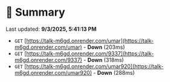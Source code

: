 # 📖 Summary
Last updated: **9/3/2025, 5:41:13 PM**

- `GET` [https://talk-m6gd.onrender.com/umar](https://talk-m6gd.onrender.com/umar) - **Down** (203ms)
- `GET` [https://talk-m6gd.onrender.com/9337](https://talk-m6gd.onrender.com/9337) - **Down** (318ms)
- `GET` [https://talk-m6gd.onrender.com/umar920](https://talk-m6gd.onrender.com/umar920) - **Down** (288ms)
